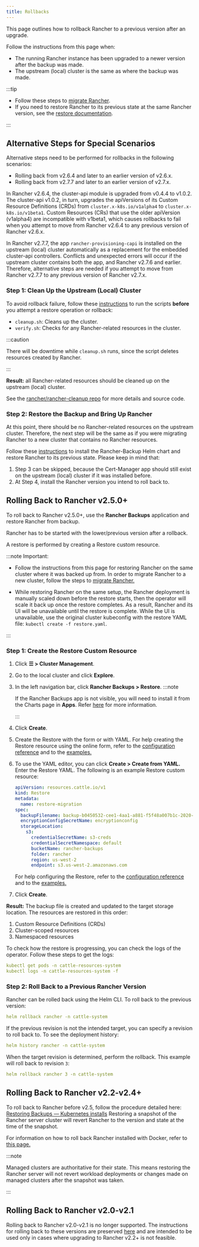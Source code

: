 ```yaml
---
title: Rollbacks
---
```


<head>
  <link rel="canonical" href="https://ranchermanager.docs.rancher.com/getting-started/installation-and-upgrade/install-upgrade-on-a-kubernetes-cluster/rollbacks"/>
</head>

This page outlines how to rollback Rancher to a previous version after an upgrade.

Follow the instructions from this page when:
- The running Rancher instance has been upgraded to a newer version after the backup was made.
- The upstream (local) cluster is the same as where the backup was made.

:::tip

* Follow these steps to [migrate Rancher](../../../how-to-guides/new-user-guides/backup-restore-and-disaster-recovery/migrate-rancher-to-new-cluster.md).
* If you need to restore Rancher to its previous state at the same Rancher version, see the [restore documentation](../../../how-to-guides/new-user-guides/backup-restore-and-disaster-recovery/restore-rancher.md).

:::

## Alternative Steps for Special Scenarios

Alternative steps need to be performed for rollbacks in the following scenarios:
- Rolling back from v2.6.4 and later to an earlier version of v2.6.x.
- Rolling back from v2.7.7 and later to an earlier version of v2.7.x.

In Rancher v2.6.4, the cluster-api module is upgraded from v0.4.4 to v1.0.2. The cluster-api v1.0.2, in turn, upgrades the apiVersions of its Custom Resource Definitions (CRDs) from `cluster.x-k8s.io/v1alpha4` to `cluster.x-k8s.io/v1beta1`. Custom Resources (CRs) that use the older apiVersion (v1alpha4) are incompatible with v1beta1, which  causes rollbacks to fail when you attempt to move from Rancher v2.6.4 to any previous version of Rancher v2.6.x.

In Rancher v2.7.7, the app `rancher-provisioning-capi` is installed on the upstream (local) cluster automatically as a replacement for the embedded cluster-api controllers. Conflicts and unexpected errors will occur if the upstream cluster contains both the app, and Rancher v2.7.6 and earlier. Therefore, alternative steps are needed if you attempt to move from Rancher v2.7.7 to any previous version of Rancher v2.7.x.

### Step 1: Clean Up the Upstream (Local) Cluster

To avoid rollback failure, follow these [instructions](https://github.com/rancher/rancher-cleanup/blob/main/README.md) to run the scripts **before** you attempt a restore operation or rollback:

* `cleanup.sh`: Cleans up the cluster.
* `verify.sh`:  Checks for any Rancher-related resources in the cluster.

:::caution

There will be downtime while `cleanup.sh` runs, since the script deletes resources created by Rancher.

:::

**Result:** all Rancher-related resources should be cleaned up on the upstream (local) cluster.

See the [rancher/rancher-cleanup repo](https://github.com/rancher/rancher-cleanup) for more details and source code.

### Step 2: Restore the Backup and Bring Up Rancher

At this point, there should be no Rancher-related resources on the upstream cluster. Therefore, the next step will be the same as if you were migrating Rancher to a new cluster that contains no Rancher resources.

Follow these [instructions](../../../how-to-guides/new-user-guides/backup-restore-and-disaster-recovery/migrate-rancher-to-new-cluster.md) to install the Rancher-Backup Helm chart and restore Rancher to its previous state.
Please keep in mind that:
1. Step 3 can be skipped, because the Cert-Manager app should still exist on the upstream (local) cluster if it was installed before.
2. At Step 4, install the Rancher version you intend to roll back to.

## Rolling Back to Rancher v2.5.0+

To roll back to Rancher v2.5.0+, use the **Rancher Backups** application and restore Rancher from backup.

Rancher has to be started with the lower/previous version after a rollback.

A restore is performed by creating a Restore custom resource.

:::note Important:

* Follow the instructions from this page for restoring Rancher on the same cluster where it was backed up from. In order to migrate Rancher to a new cluster, follow the steps to [migrate Rancher.](../../../how-to-guides/new-user-guides/backup-restore-and-disaster-recovery/migrate-rancher-to-new-cluster.md)

* While restoring Rancher on the same setup, the Rancher deployment is manually scaled down before the restore starts, then the operator will scale it back up once the restore completes. As a result, Rancher and its UI will be unavailable until the restore is complete. While the UI is unavailable, use the original cluster kubeconfig with the restore YAML file: `kubectl create -f restore.yaml`.

:::

### Step 1: Create the Restore Custom Resource

1. Click **☰ > Cluster Management**.
1. Go to the local cluster and click **Explore**.
1. In the left navigation bar, click **Rancher Backups > Restore**.
    :::note

    If the Rancher Backups app is not visible, you will need to install it from the Charts page in **Apps**. Refer [here](../../../how-to-guides/new-user-guides/helm-charts-in-rancher/helm-charts-in-rancher.md#access-charts) for more information.

    :::

1. Click **Create**.
1. Create the Restore with the form or with YAML. For help creating the Restore resource using the online form, refer to the [configuration reference](../../../reference-guides/backup-restore-configuration/restore-configuration.md) and to the [examples.](../../../reference-guides/backup-restore-configuration/examples.md)
1. To use the YAML editor, you can click **Create > Create from YAML.** Enter the Restore YAML. The following is an example Restore custom resource:

    ```yaml
    apiVersion: resources.cattle.io/v1
    kind: Restore
    metadata:
      name: restore-migration
    spec:
      backupFilename: backup-b0450532-cee1-4aa1-a881-f5f48a007b1c-2020-09-15T07-27-09Z.tar.gz
      encryptionConfigSecretName: encryptionconfig
      storageLocation:
        s3:
          credentialSecretName: s3-creds
          credentialSecretNamespace: default
          bucketName: rancher-backups
          folder: rancher
          region: us-west-2
          endpoint: s3.us-west-2.amazonaws.com
    ```
    For help configuring the Restore, refer to the [configuration reference](../../../reference-guides/backup-restore-configuration/restore-configuration.md) and to the [examples.](../../../reference-guides/backup-restore-configuration/examples.md)

1. Click **Create**.

**Result:** The backup file is created and updated to the target storage location. The resources are restored in this order:

1. Custom Resource Definitions (CRDs)
2. Cluster-scoped resources
3. Namespaced resources

To check how the restore is progressing, you can check the logs of the operator. Follow these steps to get the logs:

```yaml
kubectl get pods -n cattle-resources-system
kubectl logs -n cattle-resources-system -f
```

### Step 2: Roll Back to a Previous Rancher Version

Rancher can be rolled back using the Helm CLI. To roll back to the previous version:

```yaml
helm rollback rancher -n cattle-system
```

If the previous revision is not the intended target, you can specify a revision to roll back to. To see the deployment history:

```yaml
helm history rancher -n cattle-system
```

When the target revision is determined, perform the rollback. This example will roll back to revision `3`:

```yaml
helm rollback rancher 3 -n cattle-system
```

## Rolling Back to Rancher v2.2-v2.4+

To roll back to Rancher before v2.5, follow the procedure detailed here: [Restoring Backups — Kubernetes installs](https://github.com/rancher/rancher-docs/tree/main/archived_docs/en/version-2.0-2.4/how-to-guides/new-user-guides/backup-restore-and-disaster-recovery/restore-rancher-launched-kubernetes-clusters-from-backup.md) Restoring a snapshot of the Rancher server cluster will revert Rancher to the version and state at the time of the snapshot.

For information on how to roll back Rancher installed with Docker, refer to [this page.](../other-installation-methods/rancher-on-a-single-node-with-docker/roll-back-docker-installed-rancher.md)

:::note

Managed clusters are authoritative for their state. This means restoring the Rancher server will not revert workload deployments or changes made on managed clusters after the snapshot was taken.

:::

## Rolling Back to Rancher v2.0-v2.1

Rolling back to Rancher v2.0-v2.1 is no longer supported. The instructions for rolling back to these versions are preserved [here](https://github.com/rancher/rancher-docs/tree/main/archived_docs/en/version-2.0-2.4/how-to-guides/new-user-guides/backup-restore-and-disaster-recovery/restore-rancher-launched-kubernetes-clusters-from-backup/roll-back-to-v2.0-v2.1.md) and are intended to be used only in cases where upgrading to Rancher v2.2+ is not feasible.
